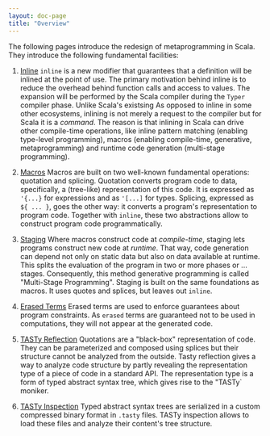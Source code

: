 ```yaml
---
layout: doc-page
title: "Overview"
---
```


The following pages introduce the redesign of metaprogramming in Scala. They
introduce the following fundamental facilities:

1. [Inline](./inline.html) `inline` is a new modifier that guarantees that
   a definition will be inlined at the point of use. The primary motivation
   behind inline is to reduce the overhead behind function calls and access to
   values. The expansion will be performed by the Scala compiler during the
   `Typer` compiler phase. Unlike Scala's existsing
   As opposed to inline in some other ecosystems,
   inlining is not merely a request to the compiler but for Scala it is a
   _command_. The reason is that inlining in Scala can drive other compile-time
   operations, like inline pattern matching (enabling type-level
   programming), macros (enabling compile-time, generative, metaprogramming) and
   runtime code generation (multi-stage programming).

2. [Macros](./macros.html) Macros are built on two well-known fundamental
   operations: quotation and splicing.  Quotation converts program code to
   data, specifically, a (tree-like) representation of this code. It is
   expressed as `'{...}` for expressions and as `'[...]` for types. Splicing,
   expressed as `${ ... }`, goes the other way: it converts a program's representation
   to program code. Together with `inline`, these two abstractions allow
   to construct program code programmatically.

3. [Staging](./staging.html) Where macros construct code at _compile-time_,
   staging lets programs construct new code at _runtime_. That way,
   code generation can depend not only on static data but also on data available at runtime. This splits the evaluation of the program in two or more phases or ...
   stages. Consequently, this method generative programming is called "Multi-Stage Programming". Staging is built on the same foundations as macros. It uses
   quotes and splices, but leaves out `inline`.

4. [Erased Terms](./erased-terms.html) Erased terms are used to enforce
   guarantees about program constraints. As `erased` terms are guaranteed not to
   be used in computations, they will not appear at the generated code.

5. [TASTy Reflection](./tasty-reflect.html) Quotations are a "black-box"
   representation of code. They can be parameterized and composed using
   splices but their structure cannot be analyzed from the outside. Tasty
   reflection gives a way to analyze code structure by partly revealing the representation type of a piece of code in a standard API. The representation
   type is a form of typed abstract syntax tree, which gives rise to the "TASTy`
   moniker.

6. [TASTy Inspection](./tasty-inspect.html) Typed abstract syntax trees are serialized
   in a custom compressed binary format in `.tasty` files. TASTy inspection allows
   to load these files and analyze their content's tree structure.


